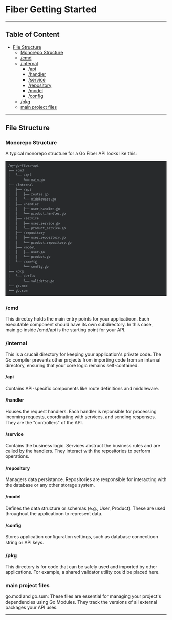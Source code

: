 # Fiber Getting Started

---

## Table of Content

* [File Structure](#file-structure)
    * [Monorepo Structure](#monorepo-structure)
    * [/cmd](#cmd)
    * [/internal](#internal)
        * [/api](#api)
        * [/handler](#handler)
        * [/service](#service)
        * [/repository](#repository)
        * [/model](#model)
        * [/config](#config)
    * [/pkg](#pkg)
    * [main project files](#main-project-files)

---

## File Structure

### Monorepo Structure

A typical monorepo structure for a Go Fiber API looks like this:

![file_structure.png](docs/images/file_structure.png)

### /cmd

This directoy holds the main entry points for your applicatioon. Each executable
component should have its own subdirectory. In this case, main.go inside /cmd/api is the starting
point for your API.

### /internal

This is a crucail directory for keeping your application's private code. The Go compiler prevents
other projects from importing code from an internal directory, ensuring that your core logic remains
self-contained.

#### /api

Contains API-specific components like route definitions and middleware.

#### /handler

Houses the request handlers. Each handler is reponsible for processing
incoming requests, coordinating with services, and sending responses. They are the "controllers"
of the API.

#### /service

Contains the business logic. Services abstruct the business rules and are called
by the handlers. They interact with the repositories to perform operations.

#### /repository

Managers data persistance. Repositories are responsible for interacting with the database or
any other storage system.

#### /model

Defines the data structure or schemas (e.g., User, Product). These are
used throughout the applicatioon to represent data.

#### /config

Stores application configuration settings, such as database connectioon string or API keys.

### /pkg

This directory is for code that can be safely used and imported by other applications.
For example, a shared validator utility could be placed here.

### main project files

go.mod and go.sum: These files are essential for managing your project's dependencies
using Go Modules. They track the versions of all external packages your API uses.

---